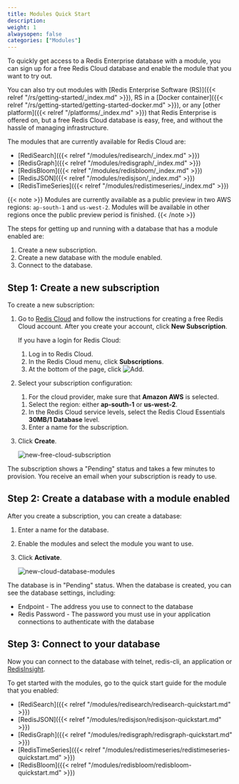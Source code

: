 ```yaml
---
title: Modules Quick Start
description:
weight: 1
alwaysopen: false
categories: ["Modules"]
---
```

To quickly get access to a Redis Enterprise database with a module,
you can sign up for a free Redis Cloud database and enable the module that you want to try out.

You can also try out modules with [Redis Enterprise Software (RS)]({{< relref "/rs/getting-started/_index.md" >}}), RS in a [Docker container]({{< relref "/rs/getting-started/getting-started-docker.md" >}}), or any [other platform]({{< relref "/platforms/_index.md" >}}) that Redis Enterprise is offered on,
but a free Redis Cloud database is easy, free, and without the hassle of managing infrastructure.

The modules that are currently available for Redis Cloud are:

- [RediSearch]({{< relref "/modules/redisearch/_index.md" >}})
- [RedisGraph]({{< relref "/modules/redisgraph/_index.md" >}})
- [RedisBloom]({{< relref "/modules/redisbloom/_index.md" >}})
- [RedisJSON]({{< relref "/modules/redisjson/_index.md" >}})
- [RedisTimeSeries]({{< relref "/modules/redistimeseries/_index.md" >}})

{{< note >}}
Modules are currently available as a public preview in two AWS regions: `ap-south-1` and `us-west-2`.
Modules will be available in other regions once the public preview period is finished.
{{< /note >}}

The steps for getting up and running with a database that has a module enabled are:

1. Create a new subscription.
1. Create a new database with the module enabled.
1. Connect to the database.

## Step 1: Create a new subscription

To create a new subscription:

1. Go to [Redis Cloud](http://app.redislabs.com) and follow the instructions for creating a free Redis Cloud account.
    After you create your account, click **New Subscription**.

    If you have a login for Redis Cloud:

    1. Log in to Redis Cloud.
    1. In the Redis Cloud menu, click **Subscriptions**.
    1. At the bottom of the page, click ![Add](/images/rs/icon_add.png#no-click "Add").
1. Select your subscription configuration:
    1. For the cloud provider, make sure that **Amazon AWS** is selected.
    <!-- , **Microsoft Azure**, **Google Cloud Platform** -->
    1. Select the region: either **ap-south-1** or **us-west-2**.
    1. In the Redis Cloud service levels, select the Redis Cloud Essentials **30MB/1 Database** level.
    1. Enter a name for the subscription.
1. Click **Create**.

    ![new-free-cloud-subscription](/images/rc/new-free-cloud-subscription.png)

The subscription shows a "Pending" status and takes a few minutes to provision.
You receive an email when your subscription is ready to use.

## Step 2: Create a database with a module enabled

After you create a subscription, you can create a database:

1. Enter a name for the database.
1. Enable the modules and select the module you want to use.
1. Click **Activate**.

    ![new-cloud-database-modules](/images/rc/new-cloud-database-modules.png)

The database is in "Pending" status.
When the database is created, you can see the database settings, including:

- Endpoint - The address you use to connect to the database
- Redis Password - The password you must use in your application connections to authenticate with the database

## Step 3: Connect to your database

Now you can connect to the database with telnet, redis-cli, an application or [RedisInsight](https://redislabs.com/redisinsight/).

To get started with the modules, go to the quick start guide for the module that you enabled:

- [RediSearch]({{< relref "/modules/redisearch/redisearch-quickstart.md" >}})
- [RedisJSON]({{< relref "/modules/redisjson/redisjson-quickstart.md" >}})
- [RedisGraph]({{< relref "/modules/redisgraph/redisgraph-quickstart.md" >}})
- [RedisTimeSeries]({{< relref "/modules/redistimeseries/redistimeseries-quickstart.md" >}})
- [RedisBloom]({{< relref "/modules/redisbloom/redisbloom-quickstart.md" >}})
